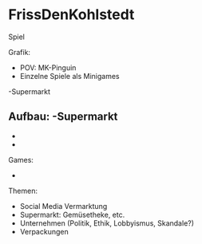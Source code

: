 # FrissDenKohlstedt

Spiel



Grafik:
- POV: MK-Pinguin 
- Einzelne Spiele als Minigames

-Supermarkt

Aufbau:
-Supermarkt
-
-
-
Games:

- 


Themen:
- Social Media Vermarktung
- Supermarkt: Gemüsetheke, etc.
- Unternehmen (Politik, Ethik, Lobbyismus, Skandale?)
- Verpackungen
